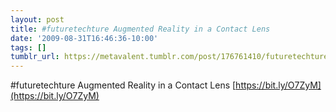 ```yaml
---
layout: post
title: #futuretechture Augmented Reality in a Contact Lens
date: '2009-08-31T16:46:36-10:00'
tags: []
tumblr_url: https://metavalent.tumblr.com/post/176761410/futuretechture-augmented-reality-in-a-contact
---
```

#futuretechture Augmented Reality in a Contact Lens [https://bit.ly/O7ZyM](https://bit.ly/O7ZyM)

